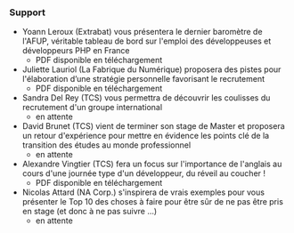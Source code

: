 
### Support

- Yoann Leroux (Extrabat) vous présentera le dernier baromètre de l'AFUP, véritable tableau de bord sur l'emploi des développeuses et développeurs PHP en France
   - PDF disponible en téléchargement
- Juliette Lauriol (La Fabrique du Numérique) proposera des pistes pour l'élaboration d’une stratégie personnelle favorisant le recrutement
     - PDF disponible en téléchargement
- Sandra Del Rey (TCS) vous permettra de découvrir les coulisses du recrutement d'un groupe international
  - en attente
- David Brunet (TCS) vient de terminer son stage de Master et proposera un retour d'expérience pour mettre en évidence les points clé de la transition des études au monde professionnel
  - en attente
- Alexandre Vingtier (TCS) fera un focus sur l'importance de l'anglais au cours d'une journée type d'un développeur, du réveil au coucher !
     - PDF disponible en téléchargement
- Nicolas Attard (NA Corp.) s'inspirera de vrais exemples pour vous présenter le Top 10 des choses à faire pour être sûr de ne pas être pris en stage (et donc à ne pas suivre ...)
  - en attente
